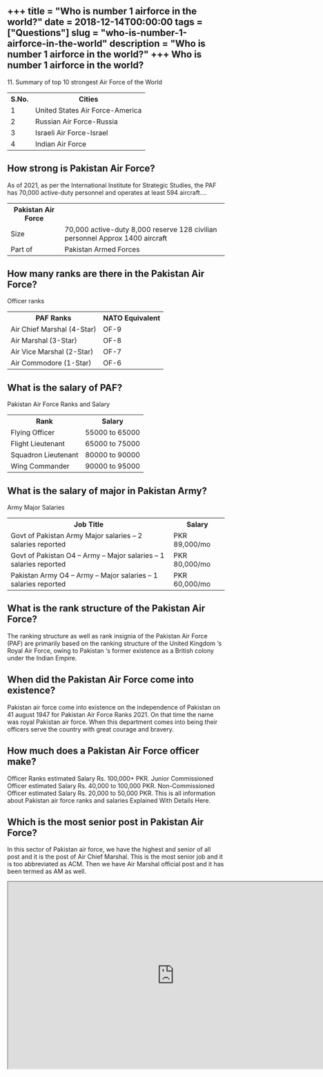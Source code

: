+++
title = "Who is number 1 airforce in the world?"
date = 2018-12-14T00:00:00
tags = ["Questions"]
slug = "who-is-number-1-airforce-in-the-world"
description = "Who is number 1 airforce in the world?"
+++
Who is number 1 airforce in the world?
--------------------------------------

11\. Summary of top 10 strongest Air Force of the World

<table><tr><th>S.No.</th><th>Cities</th></tr><tr><td>1</td><td>United States Air Force-America</td></tr><tr><td>2</td><td>Russian Air Force-Russia</td></tr><tr><td>3</td><td>Israeli Air Force-Israel</td></tr><tr><td>4</td><td>Indian Air Force</td></tr></table>

How strong is Pakistan Air Force?
---------------------------------

As of 2021, as per the International Institute for Strategic Studies, the PAF has 70,000 active-duty personnel and operates at least 594 aircraft….

<table><tr><th>Pakistan Air Force</th></tr><tr><td>Size</td><td>70,000 active-duty 8,000 reserve 128 civilian personnel Approx 1400 aircraft</td></tr><tr><td>Part of</td><td>Pakistan Armed Forces</td></tr></table>

How many ranks are there in the Pakistan Air Force?
---------------------------------------------------

Officer ranks

<table><tr><th>PAF Ranks</th><th>NATO Equivalent</th></tr><tr><td>Air Chief Marshal (4-Star)</td><td>OF-9</td></tr><tr><td>Air Marshal (3-Star)</td><td>OF-8</td></tr><tr><td>Air Vice Marshal (2-Star)</td><td>OF-7</td></tr><tr><td>Air Commodore (1-Star)</td><td>OF-6</td></tr></table>

What is the salary of PAF?
--------------------------

Pakistan Air Force Ranks and Salary

<table><tr><th>Rank</th><th>Salary</th></tr><tr><td>Flying Officer</td><td>55000 to 65000</td></tr><tr><td>Flight Lieutenant</td><td>65000 to 75000</td></tr><tr><td>Squadron Lieutenant</td><td>80000 to 90000</td></tr><tr><td>Wing Commander</td><td>90000 to 95000</td></tr></table>

What is the salary of major in Pakistan Army?
---------------------------------------------

Army Major Salaries

<table><tr><th>Job Title</th><th>Salary</th></tr><tr><td>Govt of Pakistan Army Major salaries – 2 salaries reported</td><td>PKR 89,000/mo</td></tr><tr><td>Govt of Pakistan O4 – Army – Major salaries – 1 salaries reported</td><td>PKR 80,000/mo</td></tr><tr><td>Pakistan Army O4 – Army – Major salaries – 1 salaries reported</td><td>PKR 60,000/mo</td></tr></table>

What is the rank structure of the Pakistan Air Force?
-----------------------------------------------------

The ranking structure as well as rank insignia of the Pakistan Air Force (PAF) are primarily based on the ranking structure of the United Kingdom ‘s Royal Air Force, owing to Pakistan ‘s former existence as a British colony under the Indian Empire.

When did the Pakistan Air Force come into existence?
----------------------------------------------------

Pakistan air force come into existence on the independence of Pakistan on 41 august 1947 for Pakistan Air Force Ranks 2021. On that time the name was royal Pakistan air force. When this department comes into being their officers serve the country with great courage and bravery.

How much does a Pakistan Air Force officer make?
------------------------------------------------

Officer Ranks estimated Salary Rs. 100,000+ PKR. Junior Commissioned Officer estimated Salary Rs. 40,000 to 100,000 PKR. Non-Commissioned Officer estimated Salary Rs. 20,000 to 50,000 PKR. This is all information about Pakistan air force ranks and salaries Explained With Details Here.

Which is the most senior post in Pakistan Air Force?
----------------------------------------------------

In this sector of Pakistan air force, we have the highest and senior of all post and it is the post of Air Chief Marshal. This is the most senior job and it is too abbreviated as ACM. Then we have Air Marshal official post and it has been termed as AM as well.

<iframe allow="accelerometer; autoplay; clipboard-write; encrypted-media; gyroscope; picture-in-picture" allowfullscreen="" class="__youtube_prefs__  epyt-is-override  no-lazyload" data-no-lazy="1" data-origheight="433" data-origwidth="770" data-skipgform_ajax_framebjll="" height="433" id="_ytid_99173" loading="lazy" src="https://www.youtube.com/embed/V9xH_ID2pUc?enablejsapi=1&autoplay=0&cc_load_policy=0&cc_lang_pref=&iv_load_policy=1&loop=0&modestbranding=0&rel=1&fs=1&playsinline=0&autohide=2&theme=dark&color=red&controls=1&" title="YouTube player" width="770"></iframe>